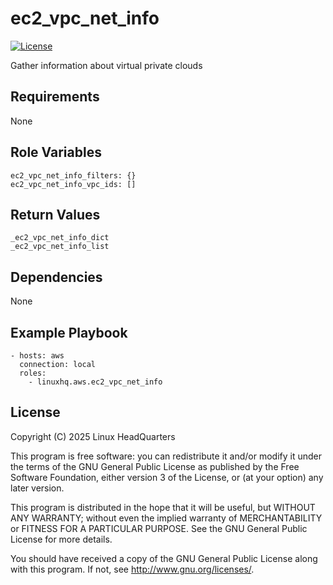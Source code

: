 # ec2\_vpc\_net\_info

[![License](https://img.shields.io/badge/license-GPLv3-lightgreen)](https://www.gnu.org/licenses/gpl-3.0.en.html#license-text)

Gather information about virtual private clouds

## Requirements

None

## Role Variables

    ec2_vpc_net_info_filters: {}
    ec2_vpc_net_info_vpc_ids: []

## Return Values

    _ec2_vpc_net_info_dict
    _ec2_vpc_net_info_list

## Dependencies

None

## Example Playbook

    - hosts: aws
      connection: local
      roles:
        - linuxhq.aws.ec2_vpc_net_info

## License

Copyright (C) 2025 Linux HeadQuarters

This program is free software: you can redistribute it and/or modify
it under the terms of the GNU General Public License as published by
the Free Software Foundation, either version 3 of the License, or
(at your option) any later version.

This program is distributed in the hope that it will be useful,
but WITHOUT ANY WARRANTY; without even the implied warranty of
MERCHANTABILITY or FITNESS FOR A PARTICULAR PURPOSE. See the
GNU General Public License for more details.

You should have received a copy of the GNU General Public License
along with this program. If not, see <http://www.gnu.org/licenses/>.
